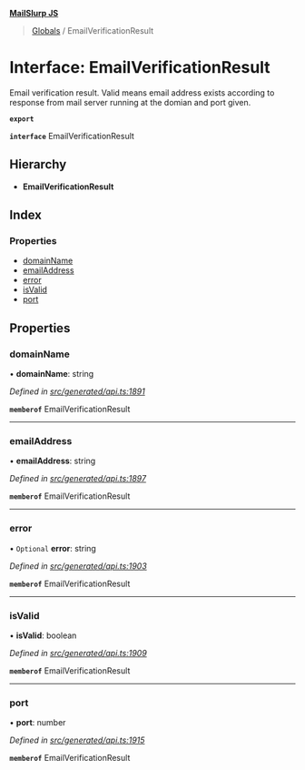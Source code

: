 **[MailSlurp JS](../README.md)**

> [Globals](../README.md) / EmailVerificationResult

# Interface: EmailVerificationResult

Email verification result. Valid means email address exists according to response from mail server running at the domian and port given.

**`export`** 

**`interface`** EmailVerificationResult

## Hierarchy

* **EmailVerificationResult**

## Index

### Properties

* [domainName](emailverificationresult.md#domainname)
* [emailAddress](emailverificationresult.md#emailaddress)
* [error](emailverificationresult.md#error)
* [isValid](emailverificationresult.md#isvalid)
* [port](emailverificationresult.md#port)

## Properties

### domainName

•  **domainName**: string

*Defined in [src/generated/api.ts:1891](https://github.com/mailslurp/mailslurp-client/blob/85c640b/src/generated/api.ts#L1891)*

**`memberof`** EmailVerificationResult

___

### emailAddress

•  **emailAddress**: string

*Defined in [src/generated/api.ts:1897](https://github.com/mailslurp/mailslurp-client/blob/85c640b/src/generated/api.ts#L1897)*

**`memberof`** EmailVerificationResult

___

### error

• `Optional` **error**: string

*Defined in [src/generated/api.ts:1903](https://github.com/mailslurp/mailslurp-client/blob/85c640b/src/generated/api.ts#L1903)*

**`memberof`** EmailVerificationResult

___

### isValid

•  **isValid**: boolean

*Defined in [src/generated/api.ts:1909](https://github.com/mailslurp/mailslurp-client/blob/85c640b/src/generated/api.ts#L1909)*

**`memberof`** EmailVerificationResult

___

### port

•  **port**: number

*Defined in [src/generated/api.ts:1915](https://github.com/mailslurp/mailslurp-client/blob/85c640b/src/generated/api.ts#L1915)*

**`memberof`** EmailVerificationResult
